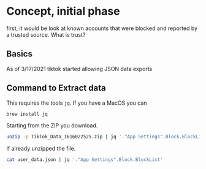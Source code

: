 



# Concept, initial phase



first, it would be look at known accounts that were blocked and reported by a trusted source. What is trust?


## Basics 
As of 3/17/2021 tiktok started allowing JSON data exports




## Command to Extract data

This requires the tools `jq`. If you have a MacOS you can 

```sh
brew install jq
```

Starting from the ZIP you download.

```sh
unzip -p TikTok_Data_1616022525.zip | jq '."App Settings".Block.BlockList'
```


If already unzipped the file.

```sh
cat user_data.json | jq '."App Settings".Block.BlockList'
```